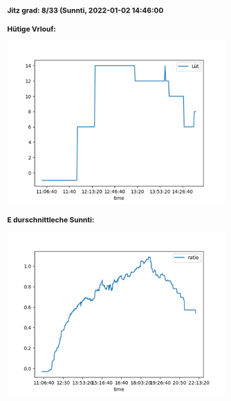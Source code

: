 ### Jitz grad: 8/33 (Sunnti, 2022-01-02 14:46:00

### Hütige Vrlouf:
![Graph](Today.png)

### E durschnittleche Sunnti:
![Graph](Sunnti.png)